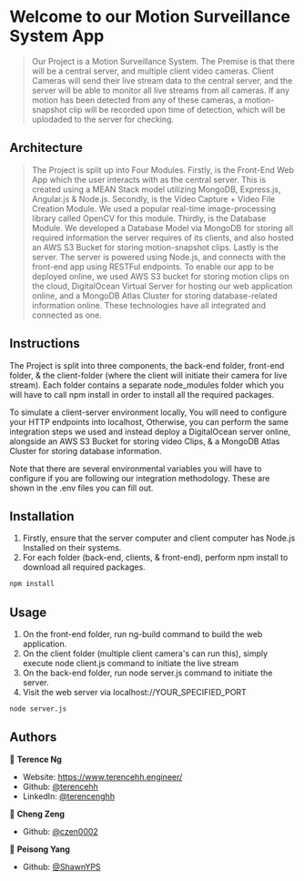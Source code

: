 # Welcome to our Motion Surveillance System App

> Our Project is a Motion Surveillance System. The Premise is that there will be a central server, and multiple client video cameras. Client Cameras will send their live stream data to the central server, and the server will be able to monitor all live streams from all cameras. If any motion has been detected from any of these cameras, a motion-snapshot clip will be recorded upon time of detection, which will be uplodaded to the server for checking.

## Architecture

> The Project is split up into Four Modules. Firstly, is the Front-End Web App which the user interacts with as the central server. This is created using a MEAN Stack model utilizing MongoDB, Express.js, Angular.js & Node.js. Secondly, is the Video Capture + Video File Creation Module. We used a popular real-time image-processing library called OpenCV for this module. Thirdly, is the Database Module. We developed a Database Model via MongoDB for storing all required information the server requires of its clients, and also hosted an AWS S3 Bucket for storing motion-snapshot clips. Lastly is the server. The server is powered using Node.js, and connects with the front-end app using RESTFul endpoints. To enable our app to be deployed online, we used AWS S3 bucket for storing motion clips on the cloud, DigitalOcean Virtual Server for hosting our web application online, and a MongoDB Atlas Cluster for storing database-related information online. These technologies have all integrated and connected as one.

## Instructions

The Project is split into three components, the back-end folder, front-end folder, & the client-folder (where the client will initiate their camera for live stream). Each folder contains a separate node_modules folder which you will have to call npm install in order to install all the required packages.

To simulate a client-server environment locally, You will need to configure your HTTP endpoints into localhost, Otherwise, you can perform the same integration steps we used and instead deploy a DigitalOcean server online, alongside an AWS S3 Bucket for storing video Clips, & a MongoDB Atlas Cluster for storing database information.

Note that there are several environmental variables you will have to configure if you are following our integration methodology. These are shown in the .env files you can fill out.

## Installation
1. Firstly, ensure that the server computer and client computer has Node.js Installed on their systems.
2. For each folder (back-end, clients, & front-end), perform npm install to download all required packages.

```sh
npm install
```

## Usage

1. On the front-end folder, run ng-build command to build the web application.
2. On the client folder (multiple client camera's can run this), simply execute node client.js <your-camera-location> command to initiate the live stream 
3. On the back-end folder, run node server.js command to initiate the server.
3. Visit the web server via localhost://YOUR_SPECIFIED_PORT
```sh
node server.js
```

## Authors

👤 **Terence Ng**

* Website: https://www.terencehh.engineer/
* Github: [@terencehh](https://github.com/terencehh)
* LinkedIn: [@terencenghh](https://linkedin.com/in/terencenghh)

👤 **Cheng Zeng**

* Github: [@czen0002](https://github.com/czen0002)

👤 **Peisong Yang**

* Github: [@ShawnYPS](https://github.com/ShawnYPS)

